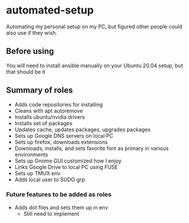 # automated-setup #
Automating my personal setup on my PC, but figured other people could also use if they wish.

## Before using ##
You will need to install ansible manually on your Ubuntu 20.04 setup, but that should be it

## Summary of roles ##
* Adds code repositories for installing
* Cleans with apt autoremove
* Installs ubuntu/nvidia drivers
* Installs set of packages
* Updates cache, updates packages, upgrades packages
* Sets up Google DNS servers on local PC
* Sets up firefox, downloads extensions
* Downloads, installs, and sets favorite font as primary in various environments
* Sets up Gnome GUI customized how I enjoy
* Links Google Drive to local PC using FUSE
* Sets up TMUX env
* Adds local user to SUDO grp

### Future features to be added as roles ###
* Adds dot files and sets them up in env
  * Still need to implement
